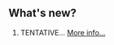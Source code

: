 ## What's new?

1. TENTATIVE...
[More info...](https://github.com/xlcnd/meteoalarmeu/issues?q=is%3Aissue+is%3Aopen+label%3Ainfo)
